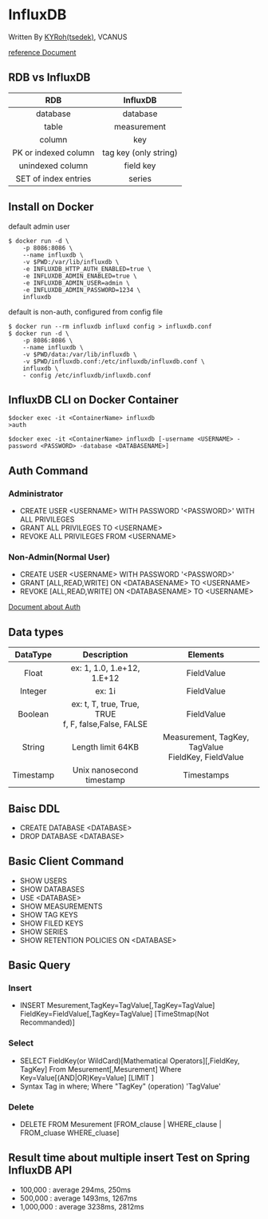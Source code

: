 # InfluxDB
Written By [KYRoh(tsedek)](https://github.com/tsedek), VCANUS

[reference Document](https://docs.influxdata.com/influxdb/v1.7/query_language/spec/)

## RDB vs InfluxDB
|RDB|InfluxDB|
|:-------:|:-------:|
|database|database|
|table|measurement|
|column|key|
|PK or indexed column|tag key (only string)|
|unindexed column|field key|
|SET of index entries|series|

## Install on Docker
default admin user
```
$ docker run -d \
    -p 8086:8086 \
    --name influxdb \
    -v $PWD:/var/lib/influxdb \
    -e INFLUXDB_HTTP_AUTH_ENABLED=true \
    -e INFLUXDB_ADMIN_ENABLED=true \
    -e INFLUXDB_ADMIN_USER=admin \
    -e INFLUXDB_ADMIN_PASSWORD=1234 \
    influxdb
```

default is non-auth, configured from config file
```
$ docker run --rm influxdb influxd config > influxdb.conf
$ docker run -d \
    -p 8086:8086 \
    --name influxdb \
    -v $PWD/data:/var/lib/influxdb \
    -v $PWD/influxdb.conf:/etc/influxdb/influxdb.conf \
    influxdb \
    - config /etc/influxdb/influxdb.conf
```

## InfluxDB CLI on Docker Container
```
$docker exec -it <ContainerName> influxdb
>auth
```
```
$docker exec -it <ContainerName> influxdb [-username <USERNAME> -password <PASSWORD> -database <DATABASENAME>]
```

## Auth Command
### Administrator
- CREATE USER \<USERNAME> WITH PASSWORD '\<PASSWORD>' WITH ALL PRIVILEGES
- GRANT ALL PRIVILEGES TO \<USERNAME>
- REVOKE ALL PRIVILEGES FROM \<USERNAME>
  
### Non-Admin(Normal User)
- CREATE USER \<USERNAME> WITH PASSWORD '\<PASSWORD>'
- GRANT [ALL,READ,WRITE] ON \<DATABASENAME> TO \<USERNAME>
- REVOKE [ALL,READ,WRITE] ON \<DATABASENAME> TO \<USERNAME>

[Document about Auth](https://docs.influxdata.com/influxdb/v1.7/administration/authentication_and_authorization/#user-management-commands)

## Data types
|DataType | Description | Elements|
|:-------:|:-------:|:-------:|
|Float|ex: 1, 1.0, 1.e+12, 1.E+12|FieldValue|
|Integer|ex: 1i|FieldValue|
|Boolean|ex: t, T, true, True, TRUE <br> f, F, false,False, FALSE|FieldValue|
|String|Length limit 64KB|Measurement, TagKey, TagValue <br> FieldKey, FieldValue|
|Timestamp|Unix nanosecond timestamp|Timestamps|

## Baisc DDL
- CREATE DATABASE \<DATABASE>
- DROP DATABASE \<DATABASE>

## Basic Client Command
- SHOW USERS
- SHOW DATABASES
- USE \<DATABASE>
- SHOW MEASUREMENTS
- SHOW TAG KEYS
- SHOW FILED KEYS
- SHOW SERIES
- SHOW RETENTION POLICIES ON \<DATABASE>
  

## Basic Query

### Insert
- INSERT Mesurement,TagKey=TagValue[,TagKey=TagValue] FieldKey=FieldValue[,TagKey=TagValue] [TimeStmap(Not Recommanded)]

### Select
- SELECT FieldKey(or WildCard)[Mathematical Operators][,FieldKey, TagKey] From Mesurement[,Mesurement] Where Key=Value[(AND|OR)Key=Value] [LIMIT ]
- Syntax Tag in where; Where "TagKey" (operation) 'TagValue'
  
### Delete
- DELETE FROM Mesurement [FROM_clause | WHERE_clause | FROM_cluase WHERE_cluase]

## Result time about multiple insert Test on Spring InfluxDB API
- 100,000 : average 294ms, 250ms
- 500,000 : average 1493ms, 1267ms
- 1,000,000 : average 3238ms, 2812ms